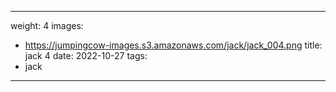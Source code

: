 
---
weight: 4
images:
- https://jumpingcow-images.s3.amazonaws.com/jack/jack_004.png
title: jack 4
date: 2022-10-27
tags:
- jack
---
